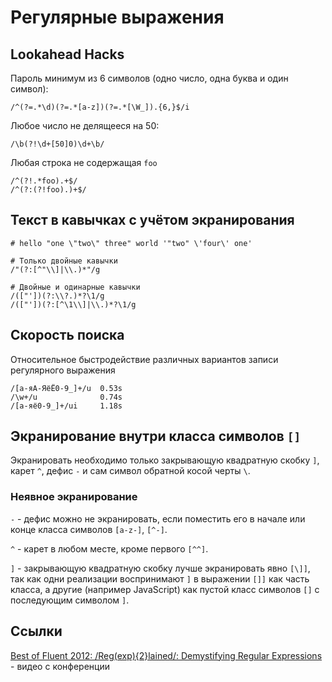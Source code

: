 # Регулярные выражения

## Lookahead Hacks

Пароль минимум из 6 символов
(одно число, одна буква и один символ): 

```
/^(?=.*\d)(?=.*[a-z])(?=.*[\W_]).{6,}$/i
```

Любое число не делящееся на 50: 
```
/\b(?!\d+[50]0)\d+\b/
```

Любая строка не содержащая `foo`
```
/^(?!.*foo).+$/
/^(?:(?!foo).)+$/
```

## Текст в кавычках с учётом экранирования

```
# hello "one \"two\" three" world '"two" \'four\' one'

# Только двойные кавычки
/"(?:[^"\\]|\\.)*"/g

# Двойные и одинарные кавычки
/(["'])(?:\\?.)*?\1/g
/(["'])(?:[^\1\\]|\\.)*?\1/g
```

## Скорость поиска

Относительное быстродействие различных вариантов записи регулярного выражения

```
/[а-яА-ЯёЁ0-9_]+/u  0.53s
/\w+/u              0.74s
/[а-яё0-9_]+/ui     1.18s
```


## Экранирование внутри класса символов `[]`

Экранировать необходимо только закрывающую квадратную скобку `]`, карет `^`, дефис `-` и сам символ обратной косой черты `\`.

### Неявное экранирование

`-` - дефис можно не экранировать, если поместить его в начале или конце класса символов `[a-z-]`, `[^-]`.

`^` - карет в любом месте, кроме первого `[^^]`.

`]` - закрывающую квадратную скобку лучше экранировать явно `[\]]`, так как одни реализации воспринимают `]` в выражении `[]]` как часть класса, а другие (например JavaScript) как пустой класс символов `[]` с последующим символом `]`.

## Ссылки

[Best of Fluent 2012: /Reg(exp){2}lained/: Demystifying Regular Expressions](https://www.youtube.com/watch?v=EkluES9Rvak) - видео с конференции
